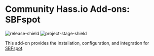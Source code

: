 # Community Hass.io Add-ons: SBFspot

![release-shield] ![project-stage-shield] 

This add-on provides the installation, configuration, and integration for [SBFspot](https://github.com/habuild/SBFspot).

[release-shield]: https://img.shields.io/badge/version-2022.1.1-blue.svg
[project-stage-shield]: https://img.shields.io/badge/project%20stage-experimental-yellow.svg
